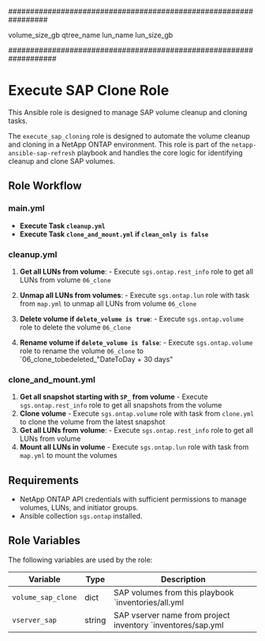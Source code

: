 #################################################################

volume_size_gb
qtree_name
lun_name
lun_size_gb















###################################################################
# Execute SAP Clone Role

This Ansible role is designed to manage SAP volume cleanup and cloning tasks.

The `execute_sap_cloning` role is designed to automate the volume cleanup and cloning in a NetApp ONTAP environment. This role is part of the `netapp-ansible-sap-refresh` playbook and handles the core logic for identifying cleanup and clone SAP volumes.

## Role Workflow

### main.yml

- **Execute Task `cleanup.yml`**
- **Execute Task `clone_and_mount.yml` if `clean_only is false`**

### cleanup.yml
  1. **Get all LUNs from volume**:
    - Execute `sgs.ontap.rest_info` role to get all LUNs from volume `06_clone`

  2. **Unmap all LUNs from volumes**:
    - Execute `sgs.ontap.lun` role with task from `map.yml` to unmap all LUNs from volume `06_clone`

  3. **Delete volume if `delete_volume is true`**:
    - Execute `sgs.ontap.volume` role to delete the volume `06_clone`

  4. **Rename volume if `delete_volume is false`**:
    - Execute `sgs.ontap.volume` role to rename the volume `06_clone` to `06_clone_tobedeleted_"DateToDay + 30 days"

### clone_and_mount.yml
  1. **Get all snapshot starting with `SP_` from volume**
    - Execute `sgs.ontap.rest_info` role to get all snapshots from the volume
  2. **Clone volume**
    - Execute `sgs.ontap.volume` role with task from `clone.yml` to clone the volume from the latest snapshot
  3.  **Get all LUNs from volume**:
    - Execute `sgs.ontap.rest_info` role to get all LUNs from volume
  4. **Mount all LUNs in volume**
    - Execute `sgs.ontap.lun` role with task from `map.yml` to mount the volumes


## Requirements

- NetApp ONTAP API credentials with sufficient permissions to manage volumes, LUNs, and initiator groups.
- Ansible collection `sgs.ontap` installed.

## Role Variables

The following variables are used by the role:

| Variable              | Type    | Description                                                   |
|-----------------------|---------|---------------------------------------------------------------|
| `volume_sap_clone`    | dict    | SAP volumes from this playbook `inventories/all.yml           |
| `vserver_sap`         | string  | SAP vserver name from project inventory `inventores/sap.yml   |
